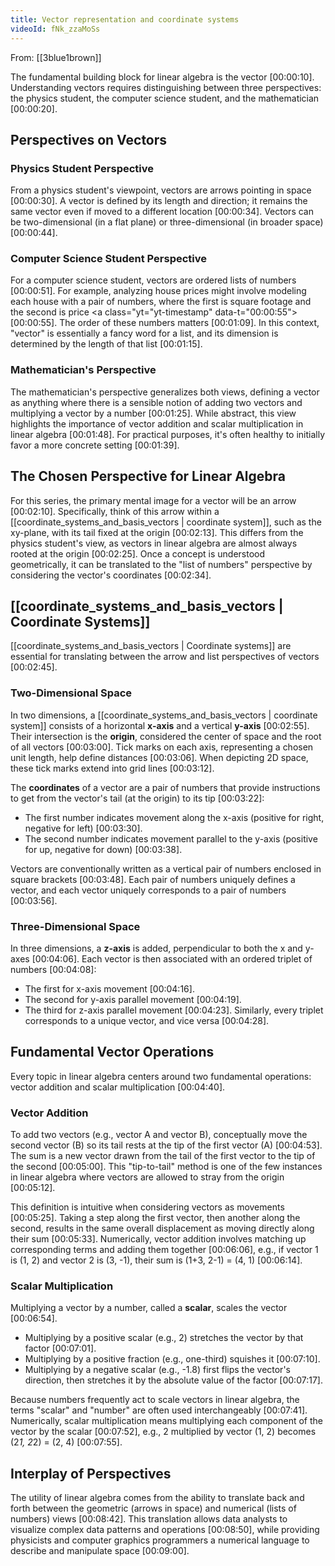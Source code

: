 ```yaml
---
title: Vector representation and coordinate systems
videoId: fNk_zzaMoSs
---
```


From: [[3blue1brown]] <br/> 

The fundamental building block for linear algebra is the vector <a class="yt-timestamp" data-t="00:00:10">[00:00:10]</a>. Understanding vectors requires distinguishing between three perspectives: the physics student, the computer science student, and the mathematician <a class="yt-timestamp" data-t="00:00:20">[00:00:20]</a>.

## Perspectives on Vectors

### Physics Student Perspective
From a physics student's viewpoint, vectors are arrows pointing in space <a class="yt-timestamp" data-t="00:00:30">[00:00:30]</a>. A vector is defined by its length and direction; it remains the same vector even if moved to a different location <a class="yt-timestamp" data-t="00:00:34">[00:00:34]</a>. Vectors can be two-dimensional (in a flat plane) or three-dimensional (in broader space) <a class="yt-timestamp" data-t="00:00:44">[00:00:44]</a>.

### Computer Science Student Perspective
For a computer science student, vectors are ordered lists of numbers <a class="yt-timestamp" data-t="00:00:51">[00:00:51]</a>. For example, analyzing house prices might involve modeling each house with a pair of numbers, where the first is square footage and the second is price <a class="yt="yt-timestamp" data-t="00:00:55">[00:00:55]</a>. The order of these numbers matters <a class="yt-timestamp" data-t="00:01:09">[00:01:09]</a>. In this context, "vector" is essentially a fancy word for a list, and its dimension is determined by the length of that list <a class="yt-timestamp" data-t="00:01:15">[00:01:15]</a>.

### Mathematician's Perspective
The mathematician's perspective generalizes both views, defining a vector as anything where there is a sensible notion of adding two vectors and multiplying a vector by a number <a class="yt-timestamp" data-t="00:01:25">[00:01:25]</a>. While abstract, this view highlights the importance of vector addition and scalar multiplication in linear algebra <a class="yt-timestamp" data-t="00:01:48">[00:01:48]</a>. For practical purposes, it's often healthy to initially favor a more concrete setting <a class="yt-timestamp" data-t="00:01:39">[00:01:39]</a>.

## The Chosen Perspective for Linear Algebra
For this series, the primary mental image for a vector will be an arrow <a class="yt-timestamp" data-t="00:02:10">[00:02:10]</a>. Specifically, think of this arrow within a [[coordinate_systems_and_basis_vectors | coordinate system]], such as the xy-plane, with its tail fixed at the origin <a class="yt-timestamp" data-t="00:02:13">[00:02:13]</a>. This differs from the physics student's view, as vectors in linear algebra are almost always rooted at the origin <a class="yt-timestamp" data-t="00:02:25">[00:02:25]</a>. Once a concept is understood geometrically, it can be translated to the "list of numbers" perspective by considering the vector's coordinates <a class="yt-timestamp" data-t="00:02:34">[00:02:34]</a>.

## [[coordinate_systems_and_basis_vectors | Coordinate Systems]]

[[coordinate_systems_and_basis_vectors | Coordinate systems]] are essential for translating between the arrow and list perspectives of vectors <a class="yt-timestamp" data-t="00:02:45">[00:02:45]</a>.

### Two-Dimensional Space
In two dimensions, a [[coordinate_systems_and_basis_vectors | coordinate system]] consists of a horizontal **x-axis** and a vertical **y-axis** <a class="yt-timestamp" data-t="00:02:55">[00:02:55]</a>. Their intersection is the **origin**, considered the center of space and the root of all vectors <a class="yt-timestamp" data-t="00:03:00">[00:03:00]</a>. Tick marks on each axis, representing a chosen unit length, help define distances <a class="yt-timestamp" data-t="00:03:06">[00:03:06]</a>. When depicting 2D space, these tick marks extend into grid lines <a class="yt-timestamp" data-t="00:03:12">[00:03:12]</a>.

The **coordinates** of a vector are a pair of numbers that provide instructions to get from the vector's tail (at the origin) to its tip <a class="yt-timestamp" data-t="00:03:22">[00:03:22]</a>:
*   The first number indicates movement along the x-axis (positive for right, negative for left) <a class="yt-timestamp" data-t="00:03:30">[00:03:30]</a>.
*   The second number indicates movement parallel to the y-axis (positive for up, negative for down) <a class="yt-timestamp" data-t="00:03:38">[00:03:38]</a>.

Vectors are conventionally written as a vertical pair of numbers enclosed in square brackets <a class="yt-timestamp" data-t="00:03:48">[00:03:48]</a>. Each pair of numbers uniquely defines a vector, and each vector uniquely corresponds to a pair of numbers <a class="yt-timestamp" data-t="00:03:56">[00:03:56]</a>.

### Three-Dimensional Space
In three dimensions, a **z-axis** is added, perpendicular to both the x and y-axes <a class="yt-timestamp" data-t="00:04:06">[00:04:06]</a>. Each vector is then associated with an ordered triplet of numbers <a class="yt-timestamp" data-t="00:04:08">[00:04:08]</a>:
*   The first for x-axis movement <a class="yt-timestamp" data-t="00:04:16">[00:04:16]</a>.
*   The second for y-axis parallel movement <a class="yt-timestamp" data-t="00:04:19">[00:04:19]</a>.
*   The third for z-axis parallel movement <a class="yt-timestamp" data-t="00:04:23">[00:04:23]</a>.
Similarly, every triplet corresponds to a unique vector, and vice versa <a class="yt-timestamp" data-t="00:04:28">[00:04:28]</a>.

## Fundamental Vector Operations
Every topic in linear algebra centers around two fundamental operations: vector addition and scalar multiplication <a class="yt-timestamp" data-t="00:04:40">[00:04:40]</a>.

### Vector Addition
To add two vectors (e.g., vector A and vector B), conceptually move the second vector (B) so its tail rests at the tip of the first vector (A) <a class="yt-timestamp" data-t="00:04:53">[00:04:53]</a>. The sum is a new vector drawn from the tail of the first vector to the tip of the second <a class="yt-timestamp" data-t="00:05:00">[00:05:00]</a>. This "tip-to-tail" method is one of the few instances in linear algebra where vectors are allowed to stray from the origin <a class="yt-timestamp" data-t="00:05:12">[00:05:12]</a>.

This definition is intuitive when considering vectors as movements <a class="yt-timestamp" data-t="00:05:25">[00:05:25]</a>. Taking a step along the first vector, then another along the second, results in the same overall displacement as moving directly along their sum <a class="yt-timestamp" data-t="00:05:33">[00:05:33]</a>. Numerically, vector addition involves matching up corresponding terms and adding them together <a class="yt-timestamp" data-t="00:06:06">[00:06:06]</a>, e.g., if vector 1 is (1, 2) and vector 2 is (3, -1), their sum is (1+3, 2-1) = (4, 1) <a class="yt-timestamp" data-t="00:06:14">[00:06:14]</a>.

### Scalar Multiplication
Multiplying a vector by a number, called a **scalar**, scales the vector <a class="yt-timestamp" data-t="00:06:54">[00:06:54]</a>.
*   Multiplying by a positive scalar (e.g., 2) stretches the vector by that factor <a class="yt-timestamp" data-t="00:07:01">[00:07:01]</a>.
*   Multiplying by a positive fraction (e.g., one-third) squishes it <a class="yt-timestamp" data-t="00:07:10">[00:07:10]</a>.
*   Multiplying by a negative scalar (e.g., -1.8) first flips the vector's direction, then stretches it by the absolute value of the factor <a class="yt-timestamp" data-t="00:07:17">[00:07:17]</a>.

Because numbers frequently act to scale vectors in linear algebra, the terms "scalar" and "number" are often used interchangeably <a class="yt-timestamp" data-t="00:07:41">[00:07:41]</a>. Numerically, scalar multiplication means multiplying each component of the vector by the scalar <a class="yt-timestamp" data-t="00:07:52">[00:07:52]</a>, e.g., 2 multiplied by vector (1, 2) becomes (2*1, 2*2) = (2, 4) <a class="yt-timestamp" data-t="00:07:55">[00:07:55]</a>.

## Interplay of Perspectives
The utility of linear algebra comes from the ability to translate back and forth between the geometric (arrows in space) and numerical (lists of numbers) views <a class="yt-timestamp" data-t="00:08:42">[00:08:42]</a>. This translation allows data analysts to visualize complex data patterns and operations <a class="yt-timestamp" data-t="00:08:50">[00:08:50]</a>, while providing physicists and computer graphics programmers a numerical language to describe and manipulate space <a class="yt-timestamp" data-t="00:09:00">[00:09:00]</a>.